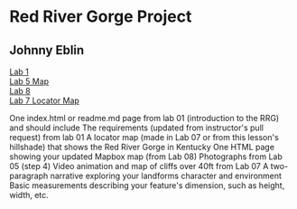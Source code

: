 # Red River Gorge Project
## Johnny Eblin
[Lab 1](https://github.com/jseb223/rrg/blob/master/lab-01/index.html) <br />
[Lab 5 Map](https://github.com/jseb223/rrg/blob/master/Double_Arch_Layout_Cliffs_40ft_300dpi.jpg) <br />
[Lab 8](https://jseb223.github.io/rrg/lab-09(Lab8Webpage)/) <br />
[Lab 7 Locator Map](https://github.com/jseb223/rrg/blob/master/Double_Arch_Layout_Cliffs_40ft_72dpi.jpg) <br />


One index.html or readme.md page from lab 01 (introduction to the RRG) and should include
The requirements (updated from instructor's pull request) from lab 01
A locator map (made in Lab 07 or from this lesson's hillshade) that shows the Red River Gorge in Kentucky
One HTML page showing your updated Mapbox map (from Lab 08)
Photographs from Lab 05 (step 4)
Video animation and map of cliffs over 40ft from Lab 07
A two-paragraph narrative exploring your landforms character and environment
Basic measurements describing your feature's dimension, such as height, width, etc.
